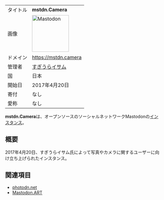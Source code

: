 <div>

|          |                                                                                                                                                                                                                                                                                                        |
|----------|--------------------------------------------------------------------------------------------------------------------------------------------------------------------------------------------------------------------------------------------------------------------------------------------------------|
| タイトル | **mstdn.Camera**                                                                                                                                                                                                                                                                                       |
| 画像     | [<img src="/images/thumb/0/00/Mastodon_logo.png/120px-Mastodon_logo.png" srcset="/images/thumb/0/00/Mastodon_logo.png/180px-Mastodon_logo.png 1.5x, /images/0/00/Mastodon_logo.png 2x" width="120" height="120" alt="Mastodon" />](/%E3%83%95%E3%82%A1%E3%82%A4%E3%83%AB:Mastodon_logo.png "Mastodon") |
| ドメイン | <a href="https://mstdn.camera" rel="nofollow">https://mstdn.camera</a>                                                                                                                                                                                                                                 |
| 管理者   | <a href="https://mstdn.camera/@isamu" rel="nofollow">すぎうらイサム</a>                                                                                                                                                                                                                                |
| 国       | 日本                                                                                                                                                                                                                                                                                                   |
| 開始日   | 2017年4月20日                                                                                                                                                                                                                                                                                          |
| 寄付     | なし                                                                                                                                                                                                                                                                                                   |
| 愛称     | なし                                                                                                                                                                                                                                                                                                   |

**mstdn.Camera**は、オープンソースのソーシャルネットワークMastodonの[インスタンス](/%E3%82%A4%E3%83%B3%E3%82%B9%E3%82%BF%E3%83%B3%E3%82%B9 "インスタンス")。

## 概要

2017年4月20日、すぎうらイサム氏によって写真やカメラに関するユーザーに向け立ち上げられたインスタンス。

## 関連項目

-   [photodn.net](/Photodn.net "Photodn.net")
-   [Mastodon.ART](/Mastodon.ART "Mastodon.ART")

</div>
